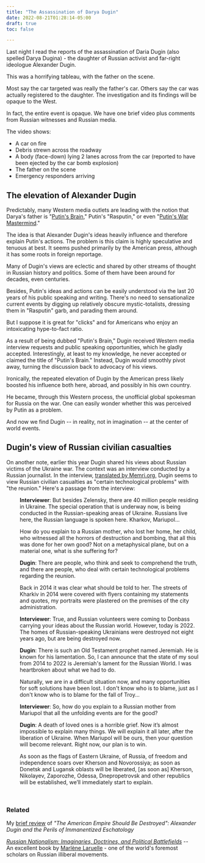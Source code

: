 ```yaml
---
title: "The Assassination of Darya Dugin"
date: 2022-08-21T01:28:14-05:00
draft: true
toc: false

---
```


Last night I read the reports of the assassination of Daria Dugin (also spelled Darya Dugina) - the daughter of Russian activist and far-right ideologue Alexander Dugin. 

This was a horrifying tableau, with the father on the scene. 

Most say the car targeted was really the father's car. Others say the car was actually registered to the daughter. The investigation and its findings will be opaque to the West. 

In fact, the entire event is opaque. We have one brief video plus comments from Russian witnesses and Russian media.

The video shows:
* A car on fire
* Debris strewn across the roadway
* A body (face-down) lying 2 lanes across from the car (reported to have been ejected by the car bomb explosion)
* The father on the scene
* Emergency responders arriving

## The elevation of Alexander Dugin

Predictably, many Western media outlets are leading with the notion that Darya's father is "<a href="https://www.washingtonpost.com/politics/daughter-of-putins-brain-ideologist-killed-in-car-blast/2022/08/21/ded9acc0-2124-11ed-9ce6-68253bd31864_story.html" target="blank">Putin's Brain</a>," Putin's "Rasputin," or even "<a href="https://www.thesun.co.uk/news/19571946/putins-guide-alexander-hospital-bomb-killed-daughter/" target="blank">Putin's War Mastermind</a>." 

The idea is that Alexander Dugin's ideas heavily influence and therefore explain Putin's actions. The problem is this claim is highly speculative and tenuous at best. It seems pushed primarily by the American press, although it has some roots in foreign reportage.

Many of Dugin's views are eclectic and shared by other streams of thought in Russian history and politics. Some of them have been around for decades, even centuries. 

Besides, Putin's ideas and actions can be easily understood via the last 20 years of his public speaking and writing. There's no need to sensationalize current events by digging up relatively obscure mystic-totalists, dressing them in "Rasputin" garb, and parading them around.

But I suppose it is great for "clicks" and for Americans who enjoy an intoxicating hype-to-fact ratio.

As a result of being dubbed "Putin's Brain," Dugin received Western media interview requests and public speaking opportunities, which he gladly accepted. Interestingly, at least to my knowledge, he never accepted or claimed the title of "Putin's Brain." Instead, Dugin would smoothly pivot away, turning the discussion back to advocacy of his views.

Ironically, the repeated elevation of Dugin by the American press likely boosted his influence both here, abroad, and possibly in his own country. 

He became, through this Western process, the unofficial global spokesman for Russia on the war. One can easily wonder whether this was perceived by Putin as a problem. 

And now we find Dugin -- in reality, not in imagination -- at the center of world events.

## Dugin's view of Russian civilian casualties

On another note, earlier this year Dugin shared his views about Russian victims of the Ukraine war. The context was an interview conducted by a Russian journalist. In the interview, <a href="https://www.memri.org/reports/purported-putin-whisperer-dugin-solar-putin-must-mobilize-entire-russian-people-win-struggle" target="blank">translated by Memri.org</a>, Dugin seems to view Russian civilian casualties as "certain technological problems" with "the reunion." Here's a passage from the interview:

<div style="padding-left: 2.5em;"><p><strong>Interviewer</strong>: But besides Zelensky, there are 40 million people residing in Ukraine. The special operation that is underway now, is being conducted in the Russian-speaking areas of Ukraine. Russians live here, the Russian language is spoken here. Kharkov, Mariupol...</p></div>

<div style="padding-left: 2.5em;">How do you explain to a Russian mother, who lost her home, her child, who witnessed all the horrors of destruction and bombing, that all this was done for her own good? Not on a metaphysical plane, but on a material one, what is she suffering for?</p></div>

<div style="padding-left: 2.5em;"><p><strong>Dugin</strong>: There are people, who think and seek to comprehend the truth, and there are people, who deal with certain technological problems regarding the reunion. </p></div>

<div style="padding-left: 2.5em;"><p>Back in 2014 it was clear what should be told to her. The streets of Kharkiv in 2014 were covered with flyers containing my statements and quotes, my portraits were plastered on the premises of the city administration.</p></div>

<div style="padding-left: 2.5em;"><p><strong>Interviewer</strong>: True, and Russian volunteers were coming to Donbass carrying your ideas about the Russian world. However, today is 2022. The homes of Russian-speaking Ukrainians were destroyed not eight years ago, but are being destroyed now.</p></div>

<div style="padding-left: 2.5em;"><p><strong>Dugin</strong>: There is such an Old Testament prophet named Jeremiah. He is known for his lamentation. So, I can announce that the state of my soul from 2014 to 2022 is Jeremiah's lament for the Russian World. I was heartbroken about what we had to do.</p></div>

<div style="padding-left: 2.5em;"><p>Naturally, we are in a difficult situation now, and many opportunities for soft solutions have been lost. I don't know who is to blame, just as I don't know who is to blame for the fall of Troy...</p></div>

<div style="padding-left: 2.5em;"><p><strong>Interviewer</strong>: So, how do you explain to a Russian mother from Mariupol that all the unfolding events are for the good?</p></div>

<div style="padding-left: 2.5em;"><p><strong>Dugin</strong>: A death of loved ones is a horrible grief. Now it’s almost impossible to explain many things. We will explain it all later, after the liberation of Ukraine. When Mariupol will be ours, then your question will become relevant. Right now, our plan is to win.</p></div>

<div style="padding-left: 2.5em;"><p>As soon as the flags of Eastern Ukraine, of Russia, of freedom and independence soars over Kherson and Novorossiya; as soon as Donetsk and Lugansk oblasts will be liberated, [as soon as] Kherson, Nikolayev, Zaporozhe, Odessa, Dnepropetrovsk and other republics will be established, we’ll immediately start to explain.</p></div><br/>

### Related 
My <a href="https://www.goodreads.com/review/show/4687559911" target="blank">brief review</a> of <em>"The American Empire Should Be Destroyed": Alexander Dugin and the Perils of Immanentized Eschatology</em></a>

<em><a href="https://www.amazon.com/Russian-Nationalism-Imaginaries-Doctrines-Battlefields-dp-0367584816/dp/0367584816/ref=mt_other?_encoding=UTF8&me=&qid=" target="blank">Russian Nationalism: Imaginaries, Doctrines, and Political Battlefields</a></em> -- <br/>
An excellent book by <a href="https://elliott.gwu.edu/marlene-laruelle" target="blank">Marlène Laruelle</a> - one of the world's foremost scholars on Russian illiberal movements.


